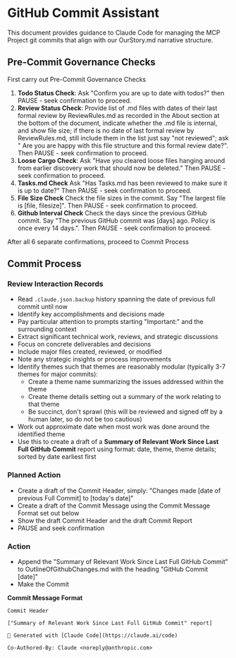 # GitHub Commit Assistant

This document provides guidance to Claude Code for managing the MCP Project git commits that align with our OurStory.md narrative structure.

## Pre-Commit Governance Checks

First carry out Pre-Commit Governance Checks

1. **Todo Status Check**: Ask "Confirm you are up to date with todos?" then PAUSE - seek confirmation to proceed.
2. **Review Status Check**: Provide list of .md files with dates of their last formal review by ReviewRules.md as recorded in the About section at the bottom of the document, indicate whether the .md file is internal, and show file size; if there is no date of last formal review by ReviewRules.md, still include them in the list just say "not reviewed"; ask " Are you are happy with this file structure and this formal review date?". Then PAUSE - seek confirmation to proceed.
3. **Loose Cargo Check**: Ask "Have you cleared loose files hanging around from earlier discovery work that should now be deleted." Then PAUSE - seek confirmation to proceed.
4. **Tasks.md Check** Ask "Has Tasks.md has been reviewed to make sure it is up to date?" Then PAUSE - seek confirmation to proceed. 
5. **File Size Check** Check the file sizes in the commit. Say "The largest file is [file, filesize]". Then PAUSE - seek confirmation to proceed.
6. **Github Interval Check** Check the days since the previous GitHub commit. Say "The previous GitHub commit was [days] ago. Policy is once every 14 days.". Then PAUSE - seek confirmation to proceed.

After all 6 separate confirmations, proceed to Commit Process

## Commit Process

### Review Interaction Records
- Read `.claude.json.backup` history spanning the date of previous full commit until now
- Identify key accomplishments and decisions made
- Pay particular attention to prompts starting "Important:" and the surrounding context
- Extract significant technical work, reviews, and strategic discussions
- Focus on concrete deliverables and decisions
- Include major files created, reviewed, or modified
- Note any strategic insights or process improvements
- Identify themes such that themes are reasonably modular (typically 3-7 themes for major commits):
  - Create a theme name summarizing the issues addressed within the theme
  - Create theme details setting out a summary of the work relating to that theme
  - Be succinct, don't sprawl (this will be reviewed and signed off by a human later, so do not be too cautious)
- Work out approximate date when most work was done around the identified theme
- Use this to create a draft of a **Summary of Relevant Work Since Last Full GitHub Commit** report using format: date, theme, theme details; sorted by date earliest first

### Planned Action

- Create a draft of the Commit Header, simply: "Changes made [date of previous Full Commit] to [today's date]"
- Create a draft of the Commit Message using the Commit Message Format set out below
- Show the draft Commit Header and the draft Commit Report 
- PAUSE and seek confirmation

### Action

- Append the "Summary of Relevant Work Since Last Full GitHub Commit" to OutlineOfGithubChanges.md with the heading "GitHub Commit [date]"
- Make the Commit

**Commit Message Format**
```
Commit Header

["Summary of Relevant Work Since Last Full GitHub Commit" report]

🤖 Generated with [Claude Code](https://claude.ai/code)

Co-Authored-By: Claude <noreply@anthropic.com>
```

